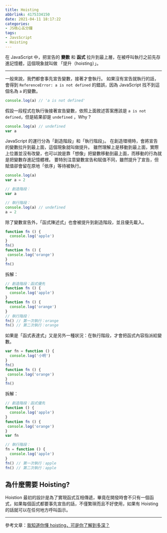 ```yaml
---
title: Hoisting
abbrlink: 4175334150
date: 2021-04-11 18:17:22
categories:
- JS核心五分鐘
tags:
- JavsScript
- Hoisting
---
```

在 JavaScript 中，把宣告的 **變數** 和 **函式** 拉升到最上層，在被呼叫執行之前先存進記憶體，這個現象就叫做 「提升（hoisting）」。

<!--more-->

-----

一般來說，我們都會事先宣告變數，接著才會執行。
如果沒有宣告就執行的話，會得到 `ReferenceError: a is not defined` 的錯誤，因為 JavaScript 找不到這個名為 `a` 的變數。
```javascript
console.log(a) // 'a is not defined'
```
假設一段程式在執行後接著宣告變數，依照上面敘述答案應該是 `a is not defined`，但是結果卻是 `undefined` ，Why ?
```javascript
console.log(a) // undefined
var a
```
JavaScript 的運行分為「創造階段」和「執行階段」。
在創造環境時，會將宣告的變數拉升到最上面，這個現象就叫做提升。
雖然理解上是移動到最上面，實際上位置並沒有改變，也可以說是靠「想像」把變數移動到最上面，而移動的行為就是把變數存進記憶體裡。
要特別注意變數宣告和賦值不同，雖然提升了宣告，但賦值卻會留在原地「依序」等待被執行。
```javascript
console.log(a)
var a = 2

// 創造階段：
var a

// 執行階段：
console.log(a) // undefined
a = 2
```
除了變數宣告外，「函式陳述式」也會被提升到創造階段，並且優先載入。
```javascript
function fn () {
  console.log('apple')
}
fn()
function fn () {
 console.log('orange')
}
fn()
```
拆解：
```javascript
// 創造階段：函式優先
function fn () {
  console.log('apple')
} 
function fn () {
  console.log('orange')
}
// 執行階段：
fn() // 第一次執行：orange
fn() // 第二次執行：orange
```
如果是「函式表達式」又是另外一種狀況：在執行階段，才會把函式內容指派給變數。
```javascript
var fn = function () {
  console.log('小明')
}
fn()
function fn () {
 console.log('orange')
}
fn()
```
拆解：
```javascript
// 創造階段：函式優先
function () {
  console.log('apple')
}
function fn () {
 console.log('orange')
}
var fn

// 執行階段：
fn = function () {
  console.log('apple')
}
fn() // 第一次執行：apple
fn() // 第二次執行：apple
```
## 為什麼需要 Hoisting?
Hoistion 最初的設計是為了實現函式互相傳遞，畢竟在開發時會不只有一個函式，如果每個函式都要事先宣告的話，不僅繁瑣而且不好使用，如果有 Hoisting 的話就可以在任何地方呼叫函示。

-----

參考文章：[我知道你懂 hoisting，可是你了解到多深？](https://blog.techbridge.cc/2018/11/10/javascript-hoisting/)


